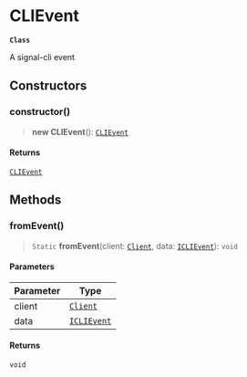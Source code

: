 # CLIEvent

**`Class`**

A signal-cli event

## Constructors

### constructor()

> **new CLIEvent**(): [`CLIEvent`](class.clievent.md)

#### Returns

[`CLIEvent`](class.clievent.md)

## Methods

### fromEvent()

> `Static` **fromEvent**(client: [`Client`](class.client.md), data: [`ICLIEvent`](https://github.com/RaindropsSys/signal.js-docs/blob/mane/reference/interfaces/interface.ICLIEvent.md)): `void`

#### Parameters

| Parameter | Type                                                                                                                |
| --------- | ------------------------------------------------------------------------------------------------------------------- |
| client    | [`Client`](class.client.md)                                                                                         |
| data      | [`ICLIEvent`](https://github.com/RaindropsSys/signal.js-docs/blob/mane/reference/interfaces/interface.ICLIEvent.md) |

#### Returns

`void`
